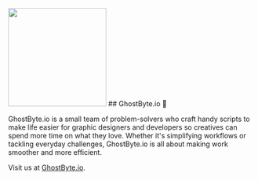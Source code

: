 <img src="[https://github.com/favicon.ico](https://github.com/GhostByte-io/.github/assets/6352013/662df74d-bd24-4409-bb53-d3f00cf74db9)" width="200px">
## GhostByte.io 👋

GhostByte.io is a small team of problem-solvers who craft handy scripts to make life easier for graphic designers and developers so creatives can spend more time on what they love. Whether it's simplifying workflows or tackling everyday challenges, GhostByte.io is all about making work smoother and more efficient.

Visit us at [GhostByte.io](https://www.ghostbyte.io).
